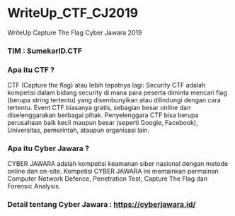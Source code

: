 # WriteUp_CTF_CJ2019
WriteUp Capture The Flag Cyber Jawara 2019

### TIM : SumekarID.CTF

### Apa itu CTF ? 

CTF (Capture the flag) atau lebih tepatnya lagi: Security CTF adalah kompetisi dalam bidang security di mana para peserta diminta mencari flag (berupa string tertentu) yang disembunyikan atau dilindungi dengan cara tertentu. Event CTF biasanya gratis, sebagian besar online dan diselenggarakan berbagai pihak. Penyelenggara CTF bisa berupa perusahaan baik kecil maupun besar (seperti Google, Facebook), Universitas, pemerintah, ataupun organisasi lain.

### Apa itu Cyber Jawara ? 

CYBER JAWARA adalah kompetisi keamanan siber nasional dengan metode online dan on-site. Kompetisi CYBER JAWARA ini memainkan permainan Computer Network Defence, Penetration Test, Capture The Flag dan Forensic Analysis.

### Detail tentang Cyber Jawara : https://cyberjawara.id/
